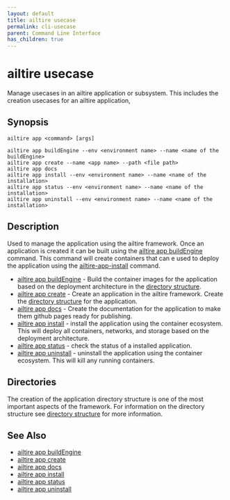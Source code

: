 ```yaml
---
layout: default 
title: ailtire usecase
permalink: cli-usecase
parent: Command Line Interface
has_children: true
---
```


# ailtire usecase

Manage usecases in an ailtire application or subsystem. This includes the creation usecases for an ailtire application,

## Synopsis

```shell
ailtire app <command> [args]

ailtire app buildEngine --env <environment name> --name <name of the buildEngine>
ailtire app create --name <app name> --path <file path>
ailtire app docs
ailtire app install --env <environment name> --name <name of the installation>
ailtire app status --env <environment name> --name <name of the installation>
ailtire app uninstall --env <environment name> --name <name of the installation>
```

## Description

Used to manage the application using the ailtire framework. Once an application is created it can be built using the
[ailtire app buildEngine](cli-app-buildEngine) command. This command will create containers that can e used to deploy the
application using the
[ailtire-app-install](cli-app-install) command.

* [ailtire app buildEngine](cli-app-buildEngine) - Build the container images for the application based on the deployment
  architecture in the [directory structure](directory).
* [ailtire app create](cli-app-create) - Create an application in the ailtire framework. Create
  the [directory structure](directory) for the application.
* [ailtire app docs](cli-app-docs) - Create the documentation for the application to make them github pages ready for
  publishing.
* [ailtire app install](cli-app-docs) - install the application using the container ecosystem. This will deploy all
  containers, networks, and storage based on the deployment architecture.
* [ailtire app status](cli-app-status) - check the status of a installed application.
* [ailtire app uninstall](cli-app-uninstall) - uninstall the application using the container ecosystem. This will kill
  any running containers.

## Directories

The creation of the application directory structure is one of the most important aspects of the framework. For
information on the directory structure see [directory structure](directory) for more information.

## See Also

* [ailtire app buildEngine](cli-app-buildEngine)
* [ailtire app create](cli-app-create)
* [ailtire app docs](cli-app-docs)
* [ailtire app install](cli-app-docs)
* [ailtire app status](cli-app-status)
* [ailtire app uninstall](cli-app-uninstall)
